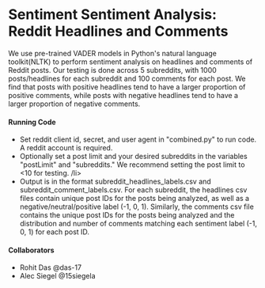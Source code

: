 <h1>Sentiment Sentiment Analysis: Reddit Headlines and Comments</h1>

<p>We use pre-trained VADER models in Python's natural language toolkit(NLTK) to perform sentiment analysis on headlines and comments of Reddit posts. Our testing is done across 5 subreddits, with 1000 posts/headlines for each subreddit and 100 comments for each post. We find that posts with positive headlines tend to have a larger proportion of positive comments, while posts with negative headlines tend to have a larger proportion of negative comments. </p>

<h4>Running Code</h4>
<ul>
  <li>Set reddit client id, secret, and user agent in "combined.py" to run code. A reddit account is required. </li>
  <li>Optionally set a post limit and your desired subreddits in the variables "postLimit" and "subreddits." We recommend setting the post limit to <10 for testing. /li>
  <li>Output is in the format subreddit_headlines_labels.csv and subreddit_comment_labels.csv. For each subreddit, the headlines csv files contain unique post IDs for the posts being analyzed, as well as a negative/neutral/positive label (-1, 0, 1). Similarly, the comments csv file contains the unique post IDs for the posts being analyzed and the distribution and number of comments matching each sentiment label (-1, 0, 1) for each post ID. </li>
</ul>

<h4>Collaborators</h4>
<ul>
  <li> Rohit Das @das-17</li>
  <li> Alec Siegel @15siegela </li>
</ul>

    
